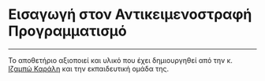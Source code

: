 # Εισαγωγή στον Αντικειμενοστραφή Προγραμματισμό



---

Το αποθετήριο αξιοποιεί και υλικό που έχει δημιουργηθεί από την κ. [Ιζαμπώ Καράλη](https://cgi.di.uoa.gr/~izambo/GR.html) και την εκπαιδευτική ομάδα της.
